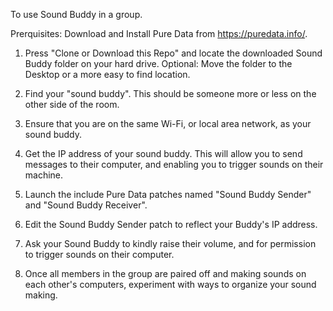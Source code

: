 To use Sound Buddy in a group.

Prerquisites: Download and Install Pure Data from https://puredata.info/. 

1) Press "Clone or Download this Repo" and locate the downloaded Sound Buddy folder on your hard drive.
Optional: Move the folder to the Desktop or a more easy to find location.

2) Find your "sound buddy". This should be someone more or less on the other side of the room.
3) Ensure that you are on the same Wi-Fi, or local area network, as your sound buddy.
4) Get the IP address of your sound buddy. This will allow you to send messages to their computer, and enabling you to trigger sounds on their machine.
5) Launch the include Pure Data patches named "Sound Buddy Sender" and "Sound Buddy Receiver".
6) Edit the Sound Buddy Sender patch to reflect your Buddy's IP address. 
7) Ask your Sound Buddy to kindly raise their volume, and for permission to trigger sounds on their computer.
8) Once all members in the group are paired off and making sounds on each other's computers, experiment with ways to organize your sound making.
